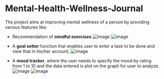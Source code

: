 # Mental-Health-Wellness-Journal
The project aims at improving mental wellness of a person by providing various features like:

- Recommendation of <b>mindful exercises</b>
![image](https://github.com/druhi021204/Teen-Mental-Wellness-Journal/assets/113240231/88b5ff29-32b3-4f92-8b4b-9a2a0975c746)
![image](https://github.com/druhi021204/Teen-Mental-Wellness-Journal/assets/113240231/a0ee4c49-a064-4734-875c-60fb8a133a05)

- A <b>goal setter</b> function that enables user to enter a task to be done and view that in his/her account,
![image](https://github.com/druhi021204/Teen-Mental-Wellness-Journal/assets/113240231/956f50ff-ab0b-48b2-9f0b-6aa6f7b15ecf)

- A <b>mood tracker</b>, where the user needs to specify the mood by rating from 1 to 10 and the data entered is plot on the graph for user to analyze.
![image](https://github.com/druhi021204/Teen-Mental-Wellness-Journal/assets/113240231/0854de9d-df40-47f9-9a3c-fbfb27366275)
![image](https://github.com/druhi021204/Teen-Mental-Wellness-Journal/assets/113240231/5e470fd9-145c-4fd2-82b8-dfc2d5b808e9)
